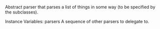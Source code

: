 Abstract parser that parses a list of things in some way (to be specified by the subclasses).

Instance Variables:
	parsers	<SequenceableCollection of: PPParser>	A sequence of other parsers to delegate to.